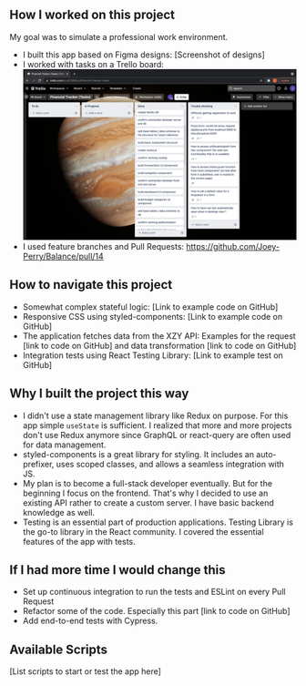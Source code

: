 ## How I worked on this project
My goal was to simulate a professional work environment.
- I built this app based on Figma designs: [Screenshot of designs]
- I worked with tasks on a Trello board: ![trello board screenshot](https://github.com/Joey-Perry/Balance/blob/main/Screen%20Shot%202021-12-21%20at%2010.02.42%20AM.png)
- I used feature branches and Pull Requests: https://github.com/Joey-Perry/Balance/pull/14

## How to navigate this project
- Somewhat complex stateful logic: [Link to example code on GitHub]
- Responsive CSS using styled-components: [Link to example code on GitHub]
- The application fetches data from the XZY API: Examples for the request [link to code on
GitHub] and data transformation [link to code on GitHub]
- Integration tests using React Testing Library: [Link to example test on GitHub]

## Why I built the project this way
- I didn't use a state management library like Redux on purpose. For this app simple `useState` is
sufficient. I realized that more and more projects don't use Redux anymore since GraphQL or
react-query are often used for data management.
- styled-components is a great library for styling. It includes an auto-prefixer, uses scoped
classes, and allows a seamless integration with JS.
- My plan is to become a full-stack developer eventually. But for the beginning I focus on the
frontend. That's why I decided to use an existing API rather to create a custom server. I have
basic backend knowledge as well.
- Testing is an essential part of production applications. Testing Library is the go-to library in the
React community. I covered the essential features of the app with tests.

## If I had more time I would change this
- Set up continuous integration to run the tests and ESLint on every Pull Request
- Refactor some of the code. Especially this part [link to code on GitHub]
- Add end-to-end tests with Cypress.

## Available Scripts
[List scripts to start or test the app here]